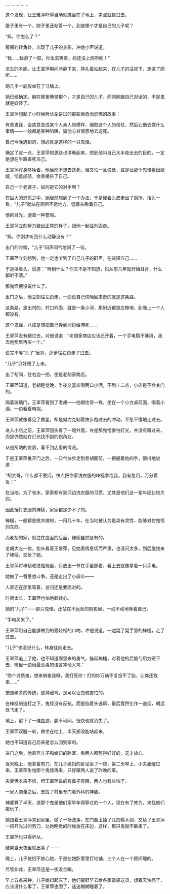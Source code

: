 ………………

这个发现，让王雅萍吓得当场就瘫坐在了地上，差点就昏过去。

屋子里有一个，院子里还站着一个，到底哪个才是自己的儿子呢？

“妈，你怎么了？”

房间的转角处，出现了儿子的身影，冲她小声说道。

“我……我滑了一跤，你出去等着，妈还没上厕所呢！”

求生的本能，让王翠萍瞬间冷静下来，挣扎着站起来，在儿子的注视下，走进了厕所……

她几乎一屁股坐在了马桶上。

她已经确定，躺在屋里睡觉那个，才是自己的儿子，而刚刚跟自己对话的，不是鬼就是妖怪了。

王翠萍想起了小时候听长辈讲过的那些离奇而恐怖的故事：

有些鬼怪，会故意变成某个人亲人的模样，骗取这个人的信任，然后让他去做什么事情——一般都是某种陷阱，骗他心甘情愿地去送死。

自己今晚遇到的，想必就是这样的一只鬼怪。

确定了这一点，王翠萍的思路也清晰起来，想到他叫自己大半夜出去的目的，一定是想在半路害死自己。

王翠萍浑身哆嗦着，他当然不想去送死，但又怕一旦说破，或是让那个鬼怪看出破绽，恼羞成怒，会直接杀了自己。

自己一个老婆子，如何是它的对手啊？

在巨大的恐慌之中，她居然想到了一个办法，于是硬着头皮走出了厕所，抬头一看，“儿子”就站在厕所不远地方，低着头瞅着自己。

他的目光，透着一种警惕。

王翠萍立刻努力装出正常的样子，跟他一起往外面走。

“妈，你刚才听到什么动静没有？”

出门的时候，“儿子”闷声闷气地问了一句。

王翠萍立刻想到，他一定也听到了自己儿子的鼾声，在试探自己……

于是摇着头，说道：“听到什么？你又不是不知道，妈从前几年就开始耳背，什么都听不清。”

那鬼怪便没说什么了。

出门之后，他立刻往左边走，一边说自己傍晚回来走的就是这条路。

这条路，是出村的，村口外面，就是一条小河，那附近都是庄稼地，到晚上一个人都没有。

这个鬼怪，八成是想把自己弄到河边给淹死……

王翠萍没有跟过去，对他说道：“老胡家商店应该还开着，一个手电筒不够用，我去他那里再买一个。”

说完不等“儿子”反对，迈步往右边走了过去。

“儿子”只好跟了上来。

出了胡同，往右边一拐，便是老胡家商店。

王翠萍知道，老胡睡觉晚，半夜又喜欢喝两口小酒，不到十二点，小店是不会关门的。

隔着玻璃门，王翠萍看到了老胡——他跟往常一样，坐在一个小方桌前面，喝着小酒，一边看着电视。

王翠萍就像看见了救星，却是努力克制着快步跑过去的冲动，不急不慢地走过去。

进入小店之前，王翠萍回头看了一眼外面，许是那鬼怪害怕灯光，并没有跟过来，而是仍然站在灯光找不到的拐角处。

从他所站的位置，看不到店里的情况。

于是王翠萍推开门之后，一口气快步走到老胡面前，一把握着他的手，颤抖地说道：

“胡大哥，什么都不要问，快点把你家洗衣服的棒槌拿给我，我有急用，万分着急！”

在当地，为了省水，家家都有到河边洗衣服的习惯，尤其是他们这一辈年纪比较大的。

因此捶打衣服的棒槌，家家都是少不了的。

棒槌，一般都是桃木做的，一用几十年，在当地被认为是具有灵性、能够对付鬼怪的东西。

而老胡的家，就住在店面的后面，棒槌自然是有的。

老胡大吃一惊，抬头看着王翠萍，见她表情恳切而严肃，也没问太多，到后屋找来了棒槌，交给了她。

王翠萍将棒槌收进袖笼里，只放出一节在手里握着，看上去就像拿着一只手电。

她做了一番思想斗争，还是走出了小超市——

人家还在那里等着，总归还是要面对的。

时间太长，王翠萍也怕他起疑心。

她的“儿子”——那只鬼怪，还站在不远处的阴影里，一动不动地等着自己。

“手电买来了。”

王翠萍用自己能够做到的最轻松的口吻，冲他说道，一边晃了晃手里的棒槌，走了过去。

“儿子”也没说什么，转身往前走去。

王翠萍追上了他，也不知道哪里来的勇气，操起棒槌，对着他的后脑勺用力砸下去，嘴里一边用最恶毒的语言冲他大骂：

“你个讨债鬼，想来祸害我呀，我打死你！打的你万劫不复投不了胎，让你还敢来……”

按照老辈的传统，这种谩骂，是可以让鬼魂害怕的。

在棒槌的追打之下，鬼怪没有反抗，而是抱着头逃窜，最后竟然化作一道烟，朝远处飞走了。

地上，留下了一滩血迹，腥不可闻，很快也就消失了。

王翠萍双腿一软，跌坐在地上，半天都没能站起来。

她也不知道自己后来是怎么回到家的。

进门之后，他直奔儿子和媳妇的卧室，看两人都睡得好好的，这才放心。

当天晚上，他拿着剪刀，在儿子媳妇的卧室坐了一夜，第二天早上，小夫妻醒过来，王翠萍生怕那个鬼怪再来，只好跟两人说了昨晚的事。

夫妻俩本来不信，但王翠萍说的有鼻子有眼，两人也有些怕了。

一家人商量之后，去找了村里专门看外科的神婆。

神婆算了半天，说那个鬼是他们家早年得罪过的一个人，现在有了修为，来找他们报仇了。

她跟着王翠萍来到家里，做了一场法事，在门窗上挂了几把桃木剑，又给了王翠萍一把开光过的剪刀，让她睡觉的时候放在床边，这样，那只鬼就不敢来了。

王翠萍也只得听从。

结果当天夜里就出事了——

晚上，儿子媳妇不放心她，于是在她卧室里打地铺，三个人在一个房间睡的。

尽管如此，王翠萍还是一夜没合眼。

早上五点来钟，儿子媳妇起床了，他们要赶早去给各家饭店送货，想着天快亮了，应该没什么事了，王翠萍也困了，迷迷糊糊睡着了。
